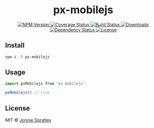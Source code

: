 <big><h1 align="center">px-mobilejs</h1></big>

<p align="center">
  <a href="https://npmjs.org/package/px-mobilejs">
    <img src="https://img.shields.io/npm/v/px-mobilejs.svg?style=flat-square"
         alt="NPM Version">
  </a>

  <a href="https://coveralls.io/r/jonniespratley/px-mobilejs">
    <img src="https://img.shields.io/coveralls/jonniespratley/px-mobilejs.svg?style=flat-square"
         alt="Coverage Status">
  </a>

  <a href="https://travis-ci.org/jonniespratley/px-mobilejs">
    <img src="https://img.shields.io/travis/jonniespratley/px-mobilejs.svg?style=flat-square"
         alt="Build Status">
  </a>

  <a href="https://npmjs.org/package/px-mobilejs">
    <img src="http://img.shields.io/npm/dm/px-mobilejs.svg?style=flat-square"
         alt="Downloads">
  </a>

  <a href="https://david-dm.org/jonniespratley/px-mobilejs.svg">
    <img src="https://david-dm.org/jonniespratley/px-mobilejs.svg?style=flat-square"
         alt="Dependency Status">
  </a>

  <a href="https://github.com/jonniespratley/px-mobilejs/blob/master/LICENSE">
    <img src="https://img.shields.io/npm/l/px-mobilejs.svg?style=flat-square"
         alt="License">
  </a>
</p>

<p align="center"><big>

</big></p>


## Install

```sh
npm i -D px-mobilejs
```

## Usage

```js
import pxMobilejs from "px-mobilejs"

pxMobilejs() // true
```

## License

MIT © [Jonnie Spratley](http://github.com/jonniespratley)

[npm-url]: https://npmjs.org/package/px-mobilejs
[npm-image]: https://img.shields.io/npm/v/px-mobilejs.svg?style=flat-square

[travis-url]: https://travis-ci.org/jonniespratley/px-mobilejs
[travis-image]: https://img.shields.io/travis/jonniespratley/px-mobilejs.svg?style=flat-square

[coveralls-url]: https://coveralls.io/r/jonniespratley/px-mobilejs
[coveralls-image]: https://img.shields.io/coveralls/jonniespratley/px-mobilejs.svg?style=flat-square

[depstat-url]: https://david-dm.org/jonniespratley/px-mobilejs
[depstat-image]: https://david-dm.org/jonniespratley/px-mobilejs.svg?style=flat-square

[download-badge]: http://img.shields.io/npm/dm/px-mobilejs.svg?style=flat-square
